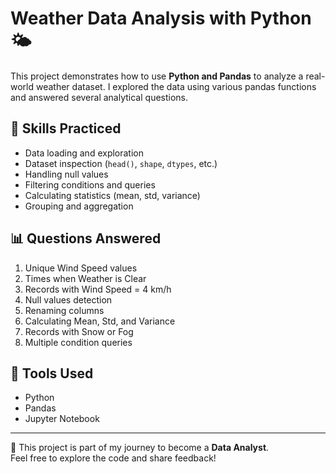 # Weather Data Analysis with Python 🌤️

This project demonstrates how to use **Python and Pandas** to analyze a real-world weather dataset. I explored the data using various pandas functions and answered several analytical questions.

## 📌 Skills Practiced
- Data loading and exploration
- Dataset inspection (`head()`, `shape`, `dtypes`, etc.)
- Handling null values
- Filtering conditions and queries
- Calculating statistics (mean, std, variance)
- Grouping and aggregation

## 📊 Questions Answered
1. Unique Wind Speed values
2. Times when Weather is Clear
3. Records with Wind Speed = 4 km/h
4. Null values detection
5. Renaming columns
6. Calculating Mean, Std, and Variance
7. Records with Snow or Fog
8. Multiple condition queries

## 🧰 Tools Used
- Python
- Pandas
- Jupyter Notebook

---

📎 This project is part of my journey to become a **Data Analyst**.  
Feel free to explore the code and share feedback!


